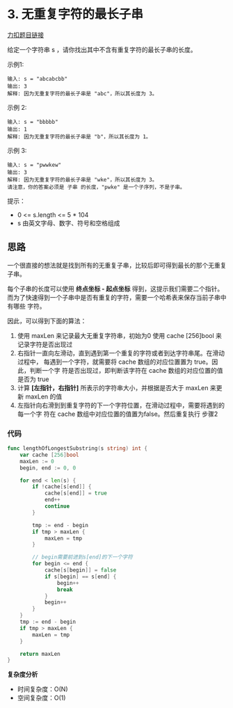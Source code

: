 # 3. 无重复字符的最长子串  

[力扣题目链接](https://leetcode-cn.com/problems/longest-substring-without-repeating-characters/)  

给定一个字符串 s ，请你找出其中不含有重复字符的最长子串的长度。

示例1:
````
输入: s = "abcabcbb"
输出: 3
解释: 因为无重复字符的最长子串是 "abc"，所以其长度为 3。
````

示例 2:
````
输入: s = "bbbbb"
输出: 1
解释: 因为无重复字符的最长子串是 "b"，所以其长度为 1。
````

示例 3:
````
输入: s = "pwwkew"
输出: 3
解释: 因为无重复字符的最长子串是 "wke"，所以其长度为 3。
请注意，你的答案必须是 子串 的长度，"pwke" 是一个子序列，不是子串。
````

提示：
- 0 <= s.length <= 5 * 104
- s 由英文字母、数字、符号和空格组成

## 思路
一个很直接的想法就是找到所有的无重复子串，比较后即可得到最长的那个无重复子串。  

每个子串的长度可以使用 **终点坐标 - 起点坐标** 得到，这提示我们需要二个指针。  
而为了快速得到一个子串中是否有重复的字符，需要一个哈希表来保存当前子串中有哪些
字符。  

因此，可以得到下面的算法：  

1. 使用 maxLen 来记录最大无重复字符串，初始为0
   使用 cache [256]bool 来记录字符是否出现过
2. 右指针一直向左滑动，直到遇到第一个重复的字符或者到达字符串尾。在滑动过程中，
   每遇到一个字符，就需要将 cache 数组的对应位置置为 true。因此，判断一个字
   符是否出现过，即判断该字符在 cache 数组的对应位置的值是否为 true
3. 计算 **[左指针，右指针]** 所表示的字符串大小，并根据是否大于 maxLen 来更
新 maxLen 的值
4. 左指针向右滑到到重复字符的下一个字符位置，在滑动过程中，需要将遇到的每一个字
   符在 cache 数组中对应位置的值置为false。然后重复执行 步骤2
   
### 代码

```Go
func lengthOfLongestSubstring(s string) int {
	var cache [256]bool
	maxLen := 0
	begin, end := 0, 0

	for end < len(s) {
		if !cache[s[end]] {
			cache[s[end]] = true
			end++
			continue
		}

		tmp := end - begin
		if tmp > maxLen {
			maxLen = tmp
		}

		// begin需要前进到s[end]的下一个字符
		for begin <= end {
			cache[s[begin]] = false
			if s[begin] == s[end] {
				begin++
				break
			}
			begin++
		}
	}
	tmp := end - begin
	if tmp > maxLen {
		maxLen = tmp
	}

	return maxLen
}
```

**复杂度分析**
- 时间复杂度：O(N)
- 空间复杂度：O(1)
